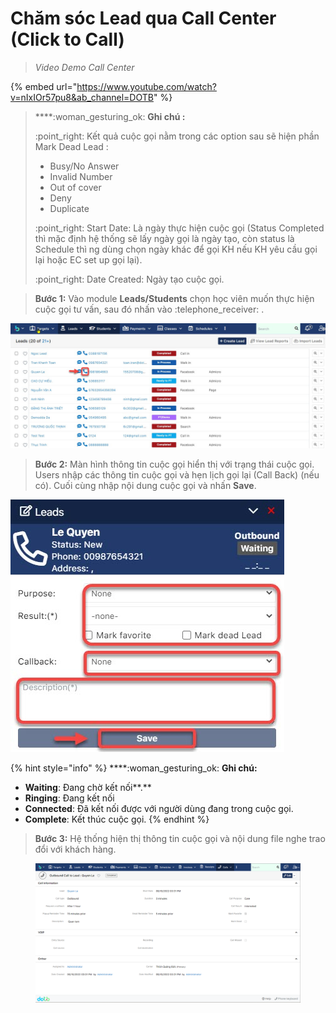 # Chăm sóc Lead qua Call Center (Click to Call)

> _Video Demo Call Center_

{% embed url="https://www.youtube.com/watch?v=nIxIOr57pu8&ab_channel=DOTB" %}

> ****:woman\_gesturing\_ok: **Ghi chú :**
>
> :point\_right: Kết quả cuộc gọi nằm trong các option sau sẽ hiện phần Mark Dead Lead :
>
> * Busy/No Answer
> * Invalid Number
> * Out of cover
> * Deny
> * Duplicate
>
> :point\_right: Start Date: Là ngày thực hiện cuộc gọi (Status Completed thì mặc định hệ thống sẽ lấy ngày gọi là ngày tạo, còn status là Schedule thì ng dùng chọn ngày khác để gọi KH nếu KH yêu cầu gọi lại hoặc EC set up gọi lại).
>
> :point\_right: Date Created: Ngày tạo cuộc gọi.

> **Bước 1:** Vào module **Leads/Students** chọn học viên muốn thực hiện cuộc gọi tư vấn, sau đó nhấn vào :telephone\_receiver: .

![](../.gitbook/assets/call2.jpg)

> **Bước 2:** Màn hình thông tin cuộc gọi hiển thị với trạng thái cuộc gọi. Users nhập các thông tin cuộc gọi và hẹn lịch  gọi lại (Call Back) (nếu có). Cuối cùng nhập nội dung cuộc gọi và nhấn **Save**.

![](../.gitbook/assets/call1.jpg)

{% hint style="info" %}
****:woman\_gesturing\_ok: **Ghi chú:**

* **Waiting**: Đang chờ kết nối**.**
* **Ringing**: Đang kết nối
* **Connected**: Đã kết nối được với người dùng đang trong cuộc gọi.
* **Complete**: Kết thúc cuộc gọi.&#x20;
{% endhint %}

> **Bước 3:** Hệ thống hiện thị thông tin cuộc gọi và nội dung file nghe trao đổi với khách hàng.

<figure><img src="../.gitbook/assets/image (4) (5).png" alt=""><figcaption></figcaption></figure>

